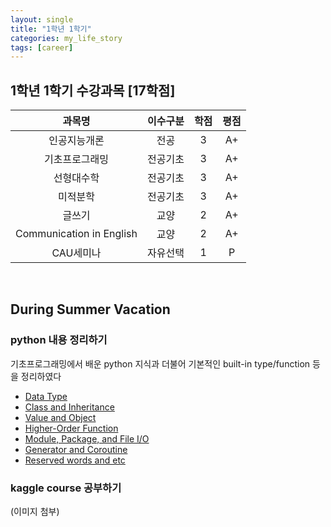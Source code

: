 ```yaml
---
layout: single
title: "1학년 1학기"
categories: my_life_story
tags: [career]
---
```


## 1학년 1학기 수강과목 [17학점]

|과목명|이수구분|학점|평점|
|:----------:|:----:|:--:|:--:|
|인공지능개론|전공|3|A+|
|기초프로그래밍|전공기초|3|A+|
|선형대수학|전공기초|3|A+|
|미적분학|전공기초|3|A+|
|글쓰기|교양|2|A+|
|Communication in English|교양|2|A+|
|CAU세미나|자유선택|1|P|


<br>

## During Summer Vacation

### python 내용 정리하기
기초프로그래밍에서 배운 python 지식과 더불어 기본적인 built-in type/function 등을 정리하였다
- [Data Type](https://20226074.github.io/basic_programming/Data-Type/)
- [Class and Inheritance](https://20226074.github.io/basic_programming/Class-and-Inheritance/)
- [Value and Object](https://20226074.github.io/basic_programming/Value-and-Object/)
- [Higher-Order Function](https://20226074.github.io/basic_programming/Higher-Order-Function-and-Lambda-expression/)
- [Module, Package, and File I/O](https://20226074.github.io/basic_programming/Module,-Package,-and-File-I.O)
- [Generator and Coroutine](https://20226074.github.io/basic_programming/Generator-and-Coroutine/)
- [Reserved words and etc](https://20226074.github.io/basic_programming/Reserved-words-and-etc/)

### kaggle course 공부하기
(이미지 첨부)
